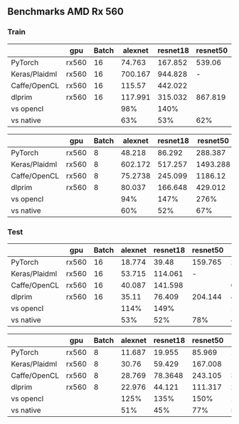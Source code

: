 ## Benchmarks AMD Rx 560

### Train

||          gpu|Batch|alexnet|resnet18|resnet50|  vgg16|mobilenet\_v2|Average|
|--------------|-----|-------|--------|--------|-------|-------------|-------|----|
|       PyTorch|rx560|     16|  74.763| 167.852| 539.06|      1056.31|133.747|    |
|Keras/Plaidml |rx560|     16| 700.167| 944.828|      -|            -|882.795|    |
|  Caffe/OpenCL|rx560|     16|  115.57| 442.022|       |      3239.57|1206.16|    |
|        dlprim|rx560|     16| 117.991| 315.032|867.819|     1820.853|452.457|    |
|     vs opencl|     |       |     98%|    140%|       |         178%|   195%|153%|
|     vs native|     |       |     63%|     53%|    62%|          58%|    30%| 53%|

||          gpu|Batch|alexnet|resnet18|resnet50|   vgg16|mobilenet\_v2|Average|
|--------------|-----|-------|--------|--------|--------|-------------|-------|----|
|       PyTorch|rx560|      8|  48.218|  86.292| 288.387|      556.417| 76.692|    |
|Keras/Plaidml |rx560|      8| 602.172| 517.257|1493.288|            -|500.769|    |
|  Caffe/OpenCL|rx560|      8| 75.2738| 245.099| 1186.12|      1053.39|591.253|    |
|        dlprim|rx560|      8|  80.037| 166.648| 429.012|      955.522|214.052|    |
|     vs opencl|     |       |     94%|    147%|    276%|         110%|   234%|172%|
|     vs native|     |       |     60%|     52%|     67%|          58%|    36%| 55%|


### Test

||          gpu|Batch|alexnet|resnet18|resnet50|  vgg16|mobilenet\_v2|Average|
|--------------|-----|-------|--------|--------|-------|-------------|-------|-------|
|       PyTorch|rx560|     16|  18.774|   39.48|159.765|      224.491| 45.517|       |
|Keras/Plaidml |rx560|     16|  53.715| 114.061|      -|            -|  50.63|       |
|  Caffe/OpenCL|rx560|     16|  40.087| 141.598|       |      645.706|269.348|       |
|        dlprim|rx560|     16|   35.11|  76.409|204.144|      455.075| 88.577|       |
|     vs opencl|     |       |    114%|    149%|       |         142%|    57%|115.63%|
|     vs native|     |       |     53%|     52%|    78%|          49%|    51%| 56.82%|

||          gpu|Batch|alexnet|resnet18|resnet50|  vgg16|mobilenet\_v2|Average|
|--------------|-----|-------|--------|--------|-------|-------------|-------|-------|
|       PyTorch|rx560|      8|  11.687|  19.955| 85.969|      120.146| 22.316|       |
|Keras/Plaidml |rx560|      8|   30.76|  59.429|167.008|            -| 29.689|       |
|  Caffe/OpenCL|rx560|      8|  28.769| 78.3648|243.105|      335.993|144.967|       |
|        dlprim|rx560|      8|  22.976|  44.121|111.317|      240.059| 46.898|       |
|     vs opencl|     |       |    125%|    135%|   150%|         140%|    63%|122.64%|
|     vs native|     |       |     51%|     45%|    77%|          50%|    48%| 54.19%|

